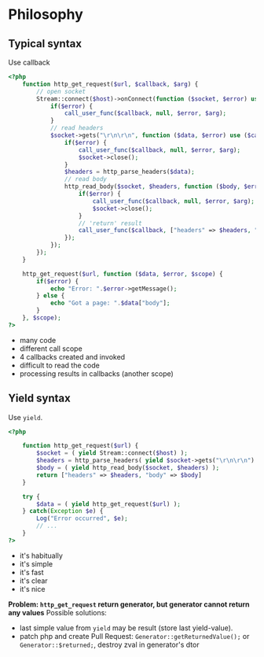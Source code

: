Philosophy
==========


Typical syntax
--------------

Use callback

```php
<?php
    function http_get_request($url, $callback, $arg) {
        // open socket
        Stream::connect($host)->onConnect(function ($socket, $error) use ($callback, $arg) {
            if($error) {
                call_user_func($callback, null, $error, $arg);
            }
            // read headers
            $socket->gets("\r\n\r\n", function ($data, $error) use ($callback, $arg, $socket) {
                if($error) {
                    call_user_func($callback, null, $error, $arg);
                    $socket->close();
                }
                $headers = http_parse_headers($data);
                // read body
                http_read_body($socket, $headers, function ($body, $error) use ($callback, $arg, $socket, $headers) {
                    if($error) {
                        call_user_func($callback, null, $error, $arg);
                        $socket->close();
                    }
                    // 'return' result
                    call_user_func($callback, ["headers" => $headers, "body" => $body], $error, $arg);
                });
            });
        });
    }

    http_get_request($url, function ($data, $error, $scope) {
        if($error) {
            echo "Error: ".$error->getMessage();
        } else {
            echo "Got a page: ".$data["body"];
        }
    }, $scope);
?>
```

* many code
* different call scope
* 4 callbacks created and invoked
* difficult to read the code
* processing results in callbacks (another scope)

Yield syntax
------

Use `yield`.

```php
<?php

    function http_get_request($url) {
        $socket = ( yield Stream::connect($host) );
        $headers = http_parse_headers( yield $socket->gets("\r\n\r\n") );
        $body = ( yield http_read_body($socket, $headers) );
        return ["headers" => $headers, "body" => $body]
    }

    try {
        $data = ( yield http_get_request($url) );
    } catch(Exception $e) {
        Log("Error occurred", $e);
        // ...
    }
?>
```

* it's habitually
* it's simple
* it's fast
* it's clear
* it's nice

**Problem: `http_get_request` return generator, but generator cannot return any values**
Possible solutions:
* last simple value from `yield` may be result (store last yield-value).
* patch php and create Pull Request: `Generator::getReturnedValue();` or `Generator::$returned;`, destroy zval in generator's dtor